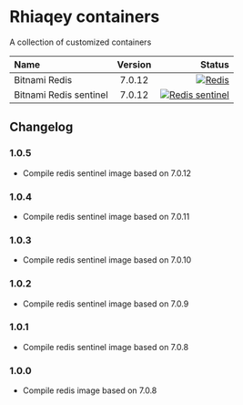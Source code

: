 # Rhiaqey containers

A collection of customized containers

| Name              | Version | Status |
| :---              |:-------:|          ---: |
| Bitnami Redis             | 7.0.12  | [![Redis](https://github.com/rhiaqey/containers/actions/workflows/redis.yml/badge.svg)](https://github.com/rhiaqey/containers/actions/workflows/redis.yml)   |
| Bitnami Redis sentinel    | 7.0.12  | [![Redis sentinel](https://github.com/rhiaqey/containers/actions/workflows/redis-sentinel.yml/badge.svg)](https://github.com/rhiaqey/containers/actions/workflows/redis-sentinel.yml)      |

## Changelog

### 1.0.5
* Compile redis sentinel image based on 7.0.12

### 1.0.4
* Compile redis sentinel image based on 7.0.11

### 1.0.3
* Compile redis sentinel image based on 7.0.10

### 1.0.2
* Compile redis sentinel image based on 7.0.9

### 1.0.1
* Compile redis sentinel image based on 7.0.8

### 1.0.0

* Compile redis image based on 7.0.8
